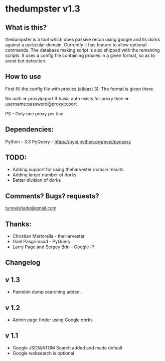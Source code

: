 thedumpster v1.3         
================

What is this?
-------------

thedumpster is a tool which does passive recon using google and its dorks against a particular domain. Currently it has
feature to allow optional commands. The database making script is also shipped with the remaining scripts. It uses a config
file containing proxies in a given format, so as to avoid bot detection.

How to use
------------

First fill the config file with proxies (atleast 3). The format is given there.

No auth                             => proxyip:port
If basic auth exists for proxy then => username:password@proxyip:port

PS - Only one proxy per line

Dependencies:
------------
Python - 3.3
PyQuery - https://pypi.python.org/pypi/pyquery

TODO:
----
* Adding support for using theharvester domain results
* Adding larger number of dorks
* Better division of dorks

Comments? Bugs? requests?
------------------------
tunnelshade@gmail.com

Thanks:
-------
* Christian Martorella -  theHarvester
* Gael Pasgrimaud - PyQuery
* Larry Page and Sergey Brin - Google :P

Changelog
---------

v 1.3
-----
* Pastebin dump searching added.

v 1.2
-----
* Admin page finder using Google dorks

v 1.1
-----
* Google JSON/ATOM Search added and made default
* Google websearch is optional
